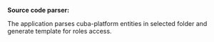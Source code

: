 **Source code parser:**

The application parses cuba-platform entities in selected folder and generate template for roles access.
    
